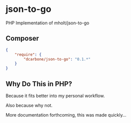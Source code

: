 # json-to-go
PHP Implementation of mholt/json-to-go

## Composer

```json
{
    "require": {
        "dcarbone/json-to-go": "0.1.*"
    }
}
```

## Why Do This in PHP?

Because it fits better into my personal workflow.

Also because why not.

More documentation forthcoming, this was made quickly...